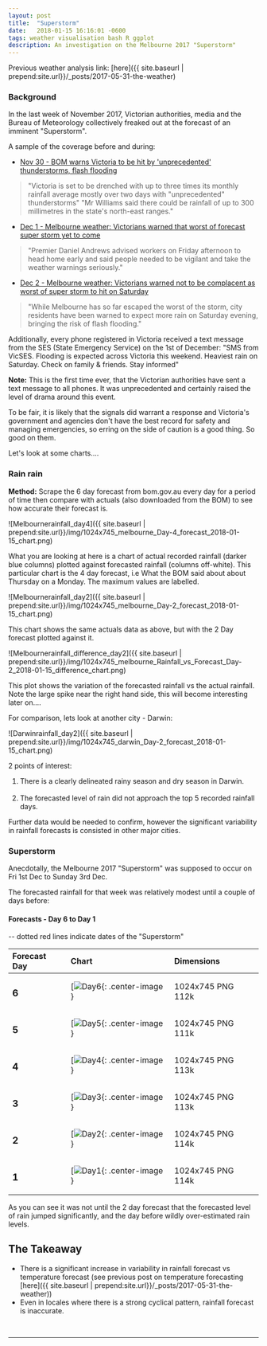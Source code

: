 ```yaml
---
layout: post
title:  "Superstorm"
date:   2018-01-15 16:16:01 -0600
tags: weather visualisation bash R ggplot
description: An investigation on the Melbourne 2017 "Superstorm"
---
```


Previous weather analysis link:
[here]({{ site.baseurl | prepend:site.url}}/_posts/2017-05-31-the-weather)

### Background

In the last week of November 2017, Victorian authorities, media and the Bureau of Meteorology collectively freaked out at the forecast of an imminent "Superstorm".

A sample of the coverage before and during:

- [Nov 30 - BOM warns Victoria to be hit by 'unprecedented' thunderstorms, flash flooding](http://www.abc.net.au/news/2017-11-29/thunderstorm-warning-issued-for-victoria/9207056)
>"Victoria is set to be drenched with up to three times its monthly rainfall average mostly over two days with "unprecedented" thunderstorms"
"Mr Williams said there could be rainfall of up to 300 millimetres in the state's north-east ranges."

- [Dec 1 - Melbourne weather: Victorians warned that worst of forecast super storm yet to come](http://www.theage.com.au/victoria/melbourne-weather-recordbreaking-rainfall-begins-its-journey-from-victorias-west-20171130-gzwd54.html)
>"Premier Daniel Andrews advised workers on Friday afternoon to head home early and said people needed to be vigilant and take the weather warnings seriously."

- [Dec 2 - Melbourne weather: Victorians warned not to be complacent as worst of super storm to hit on Saturday](http://www.theage.com.au/victoria/melbourne-weather-victorians-warned-not-to-be-complacent-as-worst-of-super-storm-to-hit-on-saturday-20171201-gzx9ge.html)
>"While Melbourne has so far escaped the worst of the storm, city residents have been warned to expect more rain on Saturday evening, bringing the risk of flash flooding."

Additionally, every phone registered in Victoria received a text message from the SES (State Emergency Service) on the 1st of December:
"SMS from VicSES. Flooding is expected across Victoria this weekend. Heaviest rain on Saturday. Check on family & friends. Stay informed"

<b>Note:</b> This is the first time ever, that the Victorian authorities have sent a text message to all phones. It was unprecedented and certainly raised the level of drama around this event.

To be fair, it is likely that the signals did warrant a response and Victoria's government and agencies don't have the best record for safety and managing emergencies, so erring on the side of caution is a good thing. So good on them.

Let's look at some charts....


### Rain rain

**Method:** Scrape the 6 day forecast from bom.gov.au every day for a period of time then compare with actuals (also downloaded from the BOM) to see how accurate their forecast is.

![Melbournerainfall_day4]({{ site.baseurl | prepend:site.url}}/img/1024x745_melbourne_Day-4_forecast_2018-01-15_chart.png)

What you are looking at here is a chart of actual recorded rainfall (darker blue columns) plotted against forecasted rainfall (columns off-white). This particular chart is the 4 day forecast, i.e What the BOM said about about Thursday on a Monday. The maximum values are labelled.

![Melbournerainfall_day2]({{ site.baseurl | prepend:site.url}}/img/1024x745_melbourne_Day-2_forecast_2018-01-15_chart.png)

This chart shows the same actuals data as above, but with the 2 Day forecast plotted against it.

![Melbournerainfall_difference_day2]({{ site.baseurl | prepend:site.url}}/img/1024x745_melbourne_Rainfall_vs_Forecast_Day-2_2018-01-15_difference_chart.png)

This plot shows the variation of the forecasted rainfall vs the actual rainfall. Note the large spike near the right hand side, this will become interesting later on....

For comparison, lets look at another city - Darwin:

![Darwinrainfall_day2]({{ site.baseurl | prepend:site.url}}/img/1024x745_darwin_Day-2_forecast_2018-01-15_chart.png)

2 points of interest:
1. There is a clearly delineated rainy season and dry season in Darwin.<br><br>
1. The forecasted level of rain did not approach the top 5 recorded rainfall days.

Further data would be needed to confirm, however the significant variability in rainfall forecasts is consisted in other major cities.


### Superstorm

Anecdotally, the Melbourne 2017 "Superstorm" was supposed to occur on Fri 1st Dec to Sunday 3rd Dec.

The forecasted rainfall for that week was relatively modest until a couple of days before:


#### Forecasts - Day 6 to Day 1

-- dotted red lines indicate dates of the "Superstorm"

| Forecast Day | Chart        | Dimensions |
|:-------------|:------------------|:------|
| <h3>6</h3> | [![Day6](https://axelk2014.github.io/img/1024x745_Nov-Dec_2017-melbourne_Day-6_forecast_2018-01-13_chart.png){: .center-image } | 1024x745 PNG 112k|
| <h3>5</h3> | [![Day5](https://axelk2014.github.io/img/1024x745_Nov-Dec_2017-melbourne_Day-5_forecast_2018-01-13_chart.png){: .center-image } | 1024x745 PNG 111k|
| <h3>4</h3> | [![Day4](https://axelk2014.github.io/img/1024x745_Nov-Dec_2017-melbourne_Day-4_forecast_2018-01-13_chart.png){: .center-image } | 1024x745 PNG 113k|
| <h3>3</h3> | [![Day3](https://axelk2014.github.io/img/1024x745_Nov-Dec_2017-melbourne_Day-3_forecast_2018-01-13_chart.png){: .center-image } | 1024x745 PNG 113k|
| <h3>2</h3> | [![Day2](https://axelk2014.github.io/img/1024x745_Nov-Dec_2017-melbourne_Day-2_forecast_2018-01-13_chart.png){: .center-image } | 1024x745 PNG 114k|
| <h3>1</h3> | [![Day1](https://axelk2014.github.io/img/1024x745_Nov-Dec_2017-melbourne_Day-1_forecast_2018-01-13_chart.png){: .center-image } | 1024x745 PNG 114k|


As you can see it was not until the 2 day forecast that the forecasted level of rain jumped significantly, and the day before wildly over-estimated rain levels.


## The Takeaway

- There is a significant increase in variability in rainfall forecast vs temperature forecast (see previous post on temperature forecasting [here]({{ site.baseurl | prepend:site.url}}/_posts/2017-05-31-the-weather))
- Even in locales where there is a strong cyclical pattern,  rainfall forecast is inaccurate.



<br>

---

